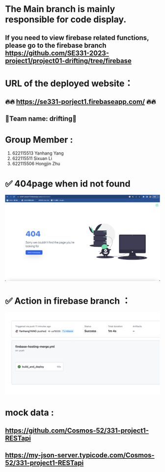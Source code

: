 # The Main branch is mainly responsible for code display. 
If you need to view firebase related functions, please go to the firebase branch
https://github.com/SE331-2023-project1/project01-drifting/tree/firebase
-

# URL of the deployed website：

🔥🔥 https://se331-porject1.firebaseapp.com/ 🔥🔥
-

<h2>🌟Team name: drifting🌟</h2>

# Group Member : 
1. 622115513 Yanhang Yang
2. 622115511 Sixuan Li
3. 622115506 Hongjin Zhu

# ✅ 404page when id not found

<img src="https://github.com/YanhangYANG/lab3/blob/main/2.png" alt="Alt text" title="Optional title">

# ✅ Action in firebase branch ：
<img src="https://github.com/YanhangYANG/lab3/blob/main/1.png" alt="Alt text" title="Optional title">


# mock data :
https://github.com/Cosmos-52/331-project1-RESTapi
-
https://my-json-server.typicode.com/Cosmos-52/331-project1-RESTapi
-
